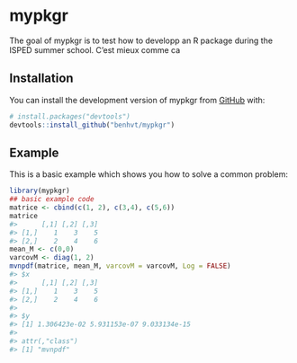 
<!-- README.md is generated from README.Rmd. Please edit that file -->

# mypkgr

<!-- badges: start -->
<!-- badges: end -->

The goal of mypkgr is to test how to developp an R package during the
ISPED summer school. C’est mieux comme ca

## Installation

You can install the development version of mypkgr from
[GitHub](https://github.com/) with:

``` r
# install.packages("devtools")
devtools::install_github("benhvt/mypkgr")
```

## Example

This is a basic example which shows you how to solve a common problem:

``` r
library(mypkgr)
## basic example code
matrice <- cbind(c(1, 2), c(3,4), c(5,6))
matrice
#>      [,1] [,2] [,3]
#> [1,]    1    3    5
#> [2,]    2    4    6
mean_M <- c(0,0)
varcovM <- diag(1, 2)
mvnpdf(matrice, mean_M, varcovM = varcovM, Log = FALSE)
#> $x
#>      [,1] [,2] [,3]
#> [1,]    1    3    5
#> [2,]    2    4    6
#> 
#> $y
#> [1] 1.306423e-02 5.931153e-07 9.033134e-15
#> 
#> attr(,"class")
#> [1] "mvnpdf"
```
